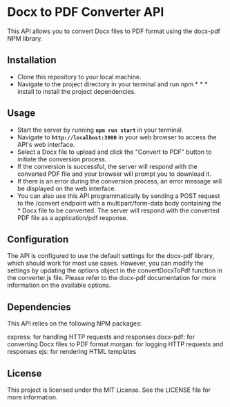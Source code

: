 # Docx to PDF Converter API
This API allows you to convert Docx files to PDF format using the docx-pdf NPM library.

## Installation
* Clone this repository to your local machine.
* Navigate to the project directory in your terminal and run npm * * * install to install the project dependencies.

## Usage
* Start the server by running <b> `npm run start` </b> in your terminal.
* Navigate to <b>`http://localhost:3000`</b> in your web browser to access the API's web interface.
* Select a Docx file to upload and click the "Convert to PDF" button to initiate the conversion process.
* If the conversion is successful, the server will respond with the converted PDF file and your browser will prompt you to download it.
* If there is an error during the conversion process, an error message will be displayed on the web interface.
* You can also use this API programmatically by sending a POST request to the /convert endpoint with a multipart/form-data body containing the * Docx file to be converted. The server will respond with the converted PDF file as a application/pdf response.

## Configuration
The API is configured to use the default settings for the docx-pdf library, which should work for most use cases. However, you can modify the settings by updating the options object in the convertDocxToPdf function in the converter.js file. Please refer to the docx-pdf documentation for more information on the available options.

## Dependencies
This API relies on the following NPM packages:

express: for handling HTTP requests and responses
docx-pdf: for converting Docx files to PDF format
morgan: for logging HTTP requests and responses
ejs: for rendering HTML templates

## License
This project is licensed under the MIT License. See the LICENSE file for more information.
